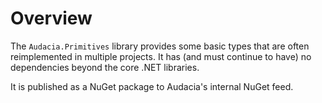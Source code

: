 # Overview

The `Audacia.Primitives` library provides some basic types that are often reimplemented in multiple projects. It has (and must continue to have) no dependencies beyond the core .NET libraries.

It is published as a NuGet package to Audacia's internal NuGet feed.
